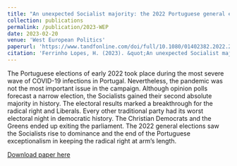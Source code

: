 ```yaml
---
title: "An unexpected Socialist majority: the 2022 Portuguese general elections"
collection: publications
permalink: /publication/2023-WEP
date: 2023-02-20
venue: 'West European Politics'
paperurl: 'https://www.tandfonline.com/doi/full/10.1080/01402382.2022.2070983'
citation: 'Ferrinho Lopes, H. (2023). &quot;An unexpected Socialist majority: the 2022 Portuguese general elections.&quot; <i>West European Politics</i>. 46(2), 437-450.'
---
```


The Portuguese elections of early 2022 took place during the most severe wave of COVID-19 infections in Portugal. Nevertheless, the pandemic was not the most important issue in the campaign. Although opinion polls forecast a narrow election, the Socialists gained their second absolute majority in history. The electoral results marked a breakthrough for the radical right and Liberals. Every other traditional party had its worst electoral night in democratic history. The Christian Democrats and the Greens ended up exiting the parliament. The 2022 general elections saw the Socialists rise to dominance and the end of the Portuguese exceptionalism in keeping the radical right at arm’s length.

[Download paper here](https://www.tandfonline.com/doi/pdf/10.1080/01402382.2022.2070983?casa_token=LcYisGvvnAgAAAAA:crAT_E-1iAN4OAOFmhm-S3WVaQplB5ayAlIESzTYBNLhh7yegYlg9JL5K7w0uOAvdUJYpASwsS0Lwg)


